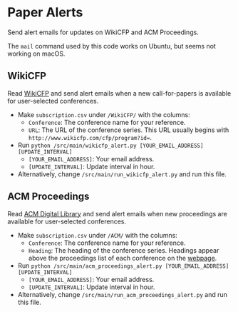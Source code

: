 # Paper Alerts

Send alert emails for updates on WikiCFP and ACM Proceedings.

The `mail` command used by this code works on Ubuntu, but seems not working on macOS.

## WikiCFP
 Read [WikiCFP](http://www.wikicfp.org) and send alert emails when a new call-for-papers is available for user-selected conferences.
 * Make `subscription.csv` under `/WikiCFP/` with the columns:
   * `Conference`: The conference name for your reference.
   * `URL`: The URL of the conference series. This URL usually begins with `http://www.wikicfp.com/cfp/program?id=`.
 * Run `python /src/main/wikicfp_alert.py [YOUR_EMAIL_ADDRESS] [UPDATE_INTERVAL]`
   * `[YOUR_EMAIL_ADDRESS]`: Your email address.
   * `[UPDATE_INTERVAL]`: Update interval in hour.
 * Alternatively, change `/src/main/run_wikicfp_alert.py` and run this file.

## ACM Proceedings
 Read [ACM Digital Library](http://dl.acm.org/proceedings.cfm) and send alert emails when new proceedings are available for user-selected conferences.
 * Make `subscription.csv` under `/ACM/` with the columns:
   * `Conference`: The conference name for your reference.
   * `Heading`: The heading of the conference series. Headings appear above the proceedings list of each conference on the [webpage](http://dl.acm.org/proceedings.cfm). 
 * Run `python /src/main/acm_proceedings_alert.py [YOUR_EMAIL_ADDRESS] [UPDATE_INTERVAL]`
   * `[YOUR_EMAIL_ADDRESS]`: Your email address.
   * `[UPDATE_INTERVAL]`: Update interval in hour.
 * Alternatively, change `/src/main/run_acm_proceedings_alert.py` and run this file.

